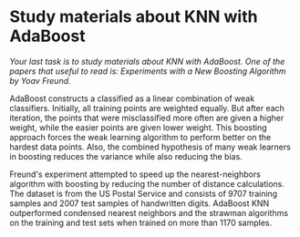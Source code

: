 # Study materials about KNN with AdaBoost

*Your last task is to study materials about KNN with AdaBoost. One of the papers that useful to read is: Experiments with a New Boosting Algorithm by Yoav Freund.*

AdaBoost constructs a classified as a linear combination of weak classifiers. Initially, all training points are weighted equally. But after each iteration, the points that were misclassified more often are given a higher weight, while the easier points are given lower weight. This boosting approach forces the weak learning algorithm to perform better on the hardest data points. Also, the combined hypothesis of many weak learners in boosting reduces the variance while also reducing the bias.

Freund's experiment attempted to speed up the nearest-neighbors algorithm with boosting by reducing the number of distance calculations. The dataset is from the US Postal Service and consists of 9707 training samples and 2007 test samples of handwritten digits. AdaBoost KNN outperformed condensed nearest neighbors and the strawman algorithms on the training and test sets when trained on more than 1170 samples.

